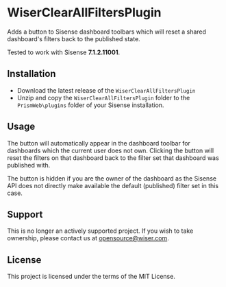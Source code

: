# WiserClearAllFiltersPlugin

Adds a button to Sisense dashboard toolbars which will reset a shared
dashboard's filters back to the published state.

Tested to work with Sisense **7.1.2.11001**.

## Installation

* Download the latest release of the `WiserClearAllFiltersPlugin`
* Unzip and copy the `WiserClearAllFiltersPlugin` folder to the
  `PrismWeb\plugins` folder of your Sisense installation.

## Usage

The button will automatically appear in the dashboard toolbar for dashboards
which the current user does not own. Clicking the button will reset the filters
on that dashboard back to the filter set that dashboard was published with.

The button is hidden if you are the owner of the dashboard as the Sisense API
does not directly make available the default (published) filter set in this
case.

## Support
This is no longer an actively supported project. If you wish to take ownership, please contact us at <opensource@wiser.com>. 

## License

This project is licensed under the terms of the MIT License.
